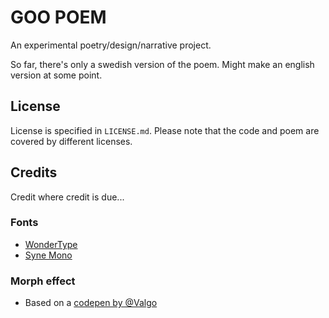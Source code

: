 # GOO POEM

An experimental poetry/design/narrative project. 

So far, there's only a swedish version of the poem. Might make an english version at some point.

## License
License is specified in `LICENSE.md`. Please note that the code and poem are covered by different licenses.

## Credits
Credit where credit is due...

### Fonts
* [WonderType](https://www.clemencefontaine.fr/page/wonder.html)
* [Syne Mono](https://gitlab.com/bonjour-monde/fonderie/syne-typeface)

### Morph effect
* Based on a [codepen by @Valgo](https://codepen.io/Valgo/pen/PowZaNY)
